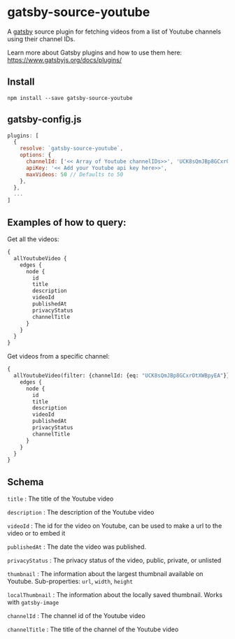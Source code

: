 # gatsby-source-youtube

A [gatsby](https://www.gatsbyjs.org/) source plugin for fetching videos from a list of Youtube channels using their channel IDs.

Learn more about Gatsby plugins and how to use them here: https://www.gatsbyjs.org/docs/plugins/

## Install

`npm install --save gatsby-source-youtube`


## gatsby-config.js

```javascript
plugins: [
  {
    resolve: `gatsby-source-youtube`,
    options: {
      channelId: ['<< Array of Youtube channelIDs>>', 'UCK8sQmJBp8GCxrOtXWBpyEA', 'UCK8sQmJBp8GCxrOtXWBpyXY'],
      apiKey: '<< Add your Youtube api key here>>',
      maxVideos: 50 // Defaults to 50
    },
  },
  ...
]
```

## Examples of how to query:

Get all the videos:

```graphql
{
  allYoutubeVideo {
    edges {
      node {
        id
        title
        description
        videoId
        publishedAt
        privacyStatus
        channelTitle
      }
    }
  }
}
```

Get videos from a specific channel:

```graphql
{
  allYoutubeVideo(filter: {channelId: {eq: "UCK8sQmJBp8GCxrOtXWBpyEA"}}) {
    edges {
      node {
        id
        title
        description
        videoId
        publishedAt
        privacyStatus
        channelTitle
      }
    }
  }
}
```

## Schema

`title`
: The title of the Youtube video

`description`
: The description of the Youtube video

`videoId`
: The id for the video on Youtube, can be used to make a url to the video or to embed it

`publishedAt`
: The date the video was published.

`privacyStatus`
: The privacy status of the video, public, private, or unlisted

`thumbnail`
: The information about the largest thumbnail available on Youtube. Sub-properties: `url`, `width`, `height`

`localThumbnail`
: The information about the locally saved thumbnail. Works with `gatsby-image`

`channelId`
: The channel id of the Youtube video

`channelTitle`
: The title of the channel of the Youtube video

